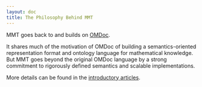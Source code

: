 ```yaml
---
layout: doc
title: The Philosophy Behind MMT
---
```


MMT goes back to and builds on [OMDoc](omdoc).

It shares much of the motivation of OMDoc of building a semantics-oriented representation format and ontology language for mathematical knowledge.
But MMT goes beyond the original OMDoc language by a strong commitment to rigorously defined semantics and scalable implementations.

More details can be found in the [introductory articles](intros).
